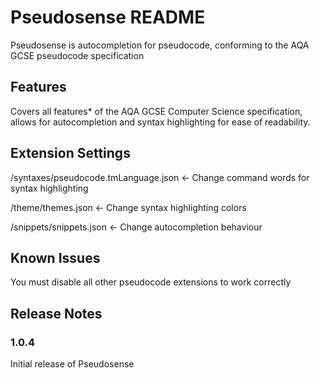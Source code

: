 # Pseudosense README

Pseudosense is autocompletion for pseudocode, conforming to the AQA GCSE pseudocode specification

## Features

Covers all features* of the AQA GCSE Computer Science specification, allows for autocompletion and syntax highlighting for ease of readability.

## Extension Settings

/syntaxes/pseudocode.tmLanguage.json <- Change command words for syntax highlighting

/theme/themes.json <- Change syntax highlighting colors

/snippets/snippets.json <- Change autocompletion behaviour

## Known Issues

You must disable all other pseudocode extensions to work correctly

## Release Notes

### 1.0.4

Initial release of Pseudosense
